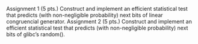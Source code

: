 Assignment 1 (5 pts.) Construct and implement an efficient statistical test that predicts (with
non-negligible probability) next bits of linear congruencial generator.
Assignment 2 (5 pts.) Construct and implement an efficient statistical test that predicts (with
non-negligible probability) next bits of glibc’s random().

